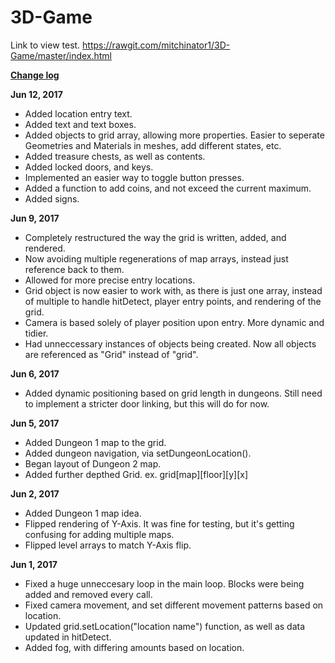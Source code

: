 # 3D-Game

Link to view test.
https://rawgit.com/mitchinator1/3D-Game/master/index.html

<b><u>Change log</u></b>

<b>Jun 12, 2017</b>
- Added location entry text.
- Added text and text boxes.
- Added objects to grid array, allowing more properties. Easier to seperate Geometries and Materials in meshes, add different states, etc.
- Added treasure chests, as well as contents.
- Added locked doors, and keys.
- Implemented an easier way to toggle button presses.
- Added a function to add coins, and not exceed the current maximum.
- Added signs.

<b>Jun 9, 2017</b>
- Completely restructured the way the grid is written, added, and rendered.
- Now avoiding multiple regenerations of map arrays, instead just reference back to them.
- Allowed for more precise entry locations.
- Grid object is now easier to work with, as there is just one array, instead of multiple to handle hitDetect, player entry points, and rendering of the grid.
- Camera is based solely of player position upon entry. More dynamic and tidier.
- Had unneccessary instances of objects being created. Now all objects are referenced as "Grid" instead of "grid".

<b>Jun 6, 2017</b>
- Added dynamic positioning based on grid length in dungeons. Still need to implement a stricter door linking, but this will do for now.

<b>Jun 5, 2017</b>
- Added Dungeon 1 map to the grid.
- Added dungeon navigation, via setDungeonLocation().
- Began layout of Dungeon 2 map.
- Added further depthed Grid. ex. grid[map][floor][y][x]

<b>Jun 2, 2017</b>
- Added Dungeon 1 map idea.
- Flipped rendering of Y-Axis. It was fine for testing, but it's getting confusing for adding multiple maps.
- Flipped level arrays to match Y-Axis flip.

<b>Jun 1, 2017</b>
- Fixed a huge unneccesary loop in the main loop. Blocks were being added and removed every call.
- Fixed camera movement, and set different movement patterns based on location.
- Updated grid.setLocation("location name") function, as well as data updated in hitDetect.
- Added fog, with differing amounts based on location.
